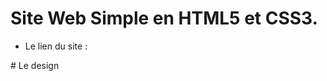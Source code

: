 # Site Web Simple en HTML5 et CSS3.
<ul>
  <li>
    Le lien du site : <a href = "http://tutos-kali.cf/"></a>
  </li>
</ul>
# Le design
